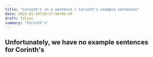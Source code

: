 ```yaml
---
title: "Corinth's in a sentence | Corinth's example sentences"
date: 2021-01-20T19:57:50+05:30
draft: falses
summary: "Corinth's"
---
```

## Unfortunately, we have no example sentences for Corinth's                 
